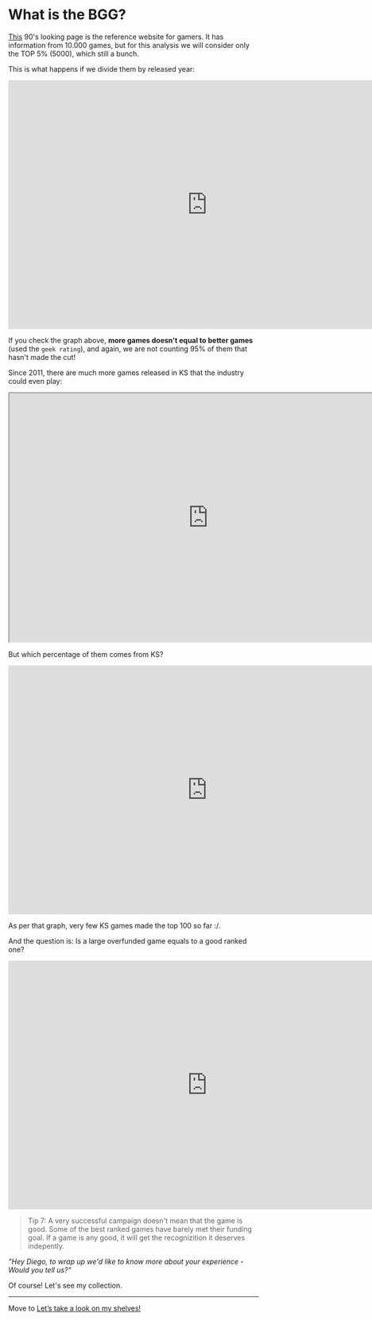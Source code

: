 
# What is the BGG?

[This](https://boardgamegeek.com/) 90's looking page is the reference website for gamers. It has information from 10.000 games, but for this analysis we will consider only the TOP 5% (5000), which still a bunch.

This is what happens if we divide them by released year:

<p align="center">
<iframe
  src="https://dcl.dev.looker.com/embed/looks/903"
  width="800"
  height="500"
   frameborder='0'>
</iframe></p>

If you check the graph above, **more games doesn't equal to better games** (used the `geek rating`), and again, we are not counting 95% of them that hasn't made the cut!

Since 2011, there are much more games released in KS that the industry could even play:

<p align="center"><iframe src="https://drive.google.com/file/d/1P_1E_l6rkaiwR3dU0Oyu0T6-Z0a6HQ93/preview" width="800" height="500"></iframe></p>

But which percentage of them comes from KS?

<p align="center">
<iframe
  src="https://dcl.dev.looker.com/embed/looks/886"
  width="800"
  height="500"
   frameborder='0'>
</iframe></p>

As per that graph, very few KS games made the top 100 so far :/.

And the question is: Is a large overfunded game equals to a good ranked one?

<p align="center">
<iframe
  src="https://dcl.dev.looker.com/embed/looks/904"
  width="800"
  height="500"
   frameborder='0'>
</iframe></p>

> Tip 7: A very successful campaign doesn't mean that the game is good. Some of the best ranked games have barely met their funding goal. If a game is any good, it will get the recognizition it deserves indepently.

*"Hey Diego, to wrap up we'd like to know more about your experience - Would you tell us?"*

Of course! Let's see my collection.  


---
Move to [Let’s take a look on my shelves!](https://diegocamlooker.github.io/Kickstarter/collection)
